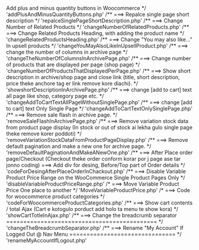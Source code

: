 <?php
	/**
	 * Enqueue scripts and styles.
	 */
	'enqueueScriptsAndStyles.php'
	/**
	  ===> Add plus and minus quantity buttons in Woocommerce
	 */		
	'addPlusAndMinusQuantityButtons.php'
	/**
	 ===> Repalce single page short description
	*/
	'repalceSinglePageShortDescription.php'
	/**
	 ===> Change Number of Related Products
	 */
	'changeNumberOfRelatedProducts.php'
	 /**
	  ===> Change Related Products Heading, with adding the product name
	*/
	'changeRelatedProductsHeading.php'
	/**
	 ===> Change "You may also like..." In upsell products
	 */
	'changeYouMayAlsoLikeInUpsellProduct.php'
	/**
	===> change the number of columns in archive page
	*/
	'changeTheNumberOfColumnsInArchivePage.php'
    /**
	 ===> Change number of products that are displayed per page (shop page)
	 */
	'changeNumberOfProductsThatDisplayedPerPage.php'
    /**
	===> Show short description in archive/shop page and close link (title, short description, price theke anchore tag er link remove kore diachi).
	*/
	'showshortDescriptionInArchivePage.php'
	/** 
	 ===> change [add to cart] text all page like shop, category page etc. 
	*/
	'changeAddToCartTextAllPageWithoutSinglePage.php'
	/** 
	 ===> change [add to cart] text Only Single Page
	*/
	'changeAddToCartTextOnlySinglePage.php'
	/**
	===> Remove sale flash in archive page.
	*/
	'removeSaleFlashInArchivePage.php'
	/**
	===> Remove variation stock data from product page display (In stock or out of stock ai lekha gulo single page theke remove korer poddoti)
	*/
	'removeVariationStockDataFromProductPageDisplay.php'
	/**
	===> Remove default pagination and make a new one for archive page.
	*/
	'removeDefaultPaginationAndMakeANewOne.php'
	/**
	===> After Place order page/Checkout (Checkout theke order conform korar por j page ase tar jonno coding)
	===> Add div for desing, Before/Top part of Order details
	*/
	'codeForDesingAfterPlaceOrderInChackout.php'
	/**
	===> Disable Variable Product Price Range on the WooCommerce Single Product Pages Only
	*/
	'disableVariableProductPriceRange.php'
	/*
	===> Move Variable Product Price One place to another
	*/
	'MoveVariableProductPrice.php'
	/*
	===> Code for woocommerce product categories
	*/
	'codeForWoocommerceProductCategories.php'
	/**
	===> Show cart contents / total Ajax (Cart e kotogulo porduct add holo ta menu te show kora)
	 */
	'showCartTotleInAjax.php'
	/**
	 ===> Change the breadcrumb separator ============================================
	 */
 	'changeTheBreadcrumbSeparator.php'
	/**
	 ===> Rename "My Account" If Logged Out @ Nav Menu ===============================
	*/ 
  	'renameMyAccountIfLogout.php'

